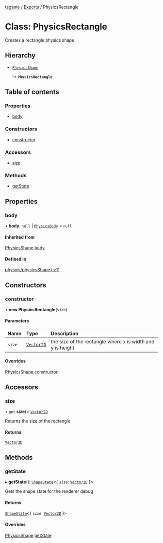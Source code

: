 [tsgame](../README.md) / [Exports](../modules.md) / PhysicsRectangle

# Class: PhysicsRectangle

Creates a rectangle physics shape

## Hierarchy

- [`PhysicsShape`](PhysicsShape.md)

  ↳ **`PhysicsRectangle`**

## Table of contents

### Properties

- [body](PhysicsRectangle.md#body)

### Constructors

- [constructor](PhysicsRectangle.md#constructor)

### Accessors

- [size](PhysicsRectangle.md#size)

### Methods

- [getState](PhysicsRectangle.md#getstate)

## Properties

### body

• **body**: ``null`` \| [`PhysicsBody`](PhysicsBody.md) = `null`

#### Inherited from

[PhysicsShape](PhysicsShape.md).[body](PhysicsShape.md#body)

#### Defined in

[physics/physicsShape.ts:11](https://github.com/ashleycheung/tsgame/blob/cc6eba3/src/physics/physicsShape.ts#L11)

## Constructors

### constructor

• **new PhysicsRectangle**(`size`)

#### Parameters

| Name | Type | Description |
| :------ | :------ | :------ |
| `size` | [`Vector2D`](Vector2D.md) | the size of the rectangle where x is width and y is height |

#### Overrides

PhysicsShape.constructor

## Accessors

### size

• `get` **size**(): [`Vector2D`](Vector2D.md)

Returns the size of the rectangle

#### Returns

[`Vector2D`](Vector2D.md)

## Methods

### getState

▸ **getState**(): [`ShapeState`](../modules.md#shapestate)<{ `size`: [`Vector2D`](Vector2D.md)  }\>

Gets the shape state for the renderer debug

#### Returns

[`ShapeState`](../modules.md#shapestate)<{ `size`: [`Vector2D`](Vector2D.md)  }\>

#### Overrides

[PhysicsShape](PhysicsShape.md).[getState](PhysicsShape.md#getstate)
